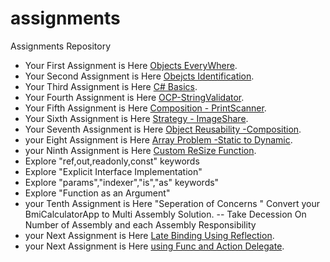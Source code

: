 # assignments
Assignments Repository

- Your First Assignment is Here [Objects EveryWhere](https://classroom.github.com/a/j2xEOtl_).
- Your Second Assignment is Here [Obejcts Identification](https://classroom.github.com/a/OqmvwDPY).
- Your Third Assignment is Here [C# Basics](https://classroom.github.com/a/FU8PWlKK).
- Your Fourth Assignment is Here [OCP-StringValidator](https://classroom.github.com/a/448KBAVB). 
- Your Fifth Assignment is Here [Composition - PrintScanner](https://classroom.github.com/a/kc54LRFg). 
- Your Sixth Assignment is Here  [Strategy - ImageShare](https://classroom.github.com/a/BAeEy--K).
- Your Seventh Assignment is Here  [Object Reusability -Composition](https://classroom.github.com/a/KXpettPd).
- your Eight Assignment is Here [Array Problem -Static to Dynamic](https://classroom.github.com/a/Ug0E3JVZ).   
- your Ninth Assignment is Here [Custom ReSize Function](https://classroom.github.com/a/GU6NbC2X).   
- Explore "ref,out,readonly,const" keywords
- Explore "Explicit Interface Implementation"
- Explore "params","indexer","is","as" keywords"
- Explore "Function as an Argument" 
- your Tenth Assignment is Here "Seperation of Concerns " Convert your BmiCalculatorApp to Multi Assembly Solution.
-- Take Decession On Number of Assembly and each Assembly Responsibility
- your Next Assignment is Here [Late Binding Using Reflection](https://classroom.github.com/a/IangU5Kg).   
- your Next Assignment is Here [using Func and Action Delegate](https://classroom.github.com/a/hlYr98qz).


